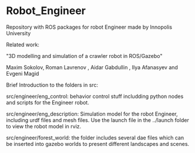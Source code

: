 # Robot_Engineer
Repository with ROS packages for robot Engineer made by Innopolis University

Related work:

"3D modelling and simulation of a crawler robot in ROS/Gazebo"

Maxim Sokolov, Roman Lavrenov , Aidar Gabdullin , Ilya Afanasyev and Evgeni Magid

Brief Introduction to the folders in src:

src/engineer/eng_control: behavior control stuff includding python nodes and scripts for the Engineer robot. 

src/engineer/eng_description: Simulation model for the robot Engineer, including urdf files and mesh files. Use the launch file in the ../launch folder to view the robot model in rviz.

src/engineer/forest_world: the folder includes several dae files which can be inserted into gazebo worlds to present different landscapes and scenes. 
